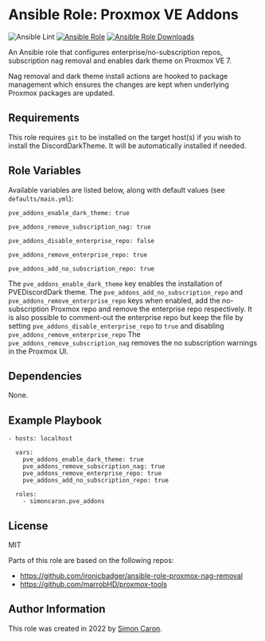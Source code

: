 Ansible Role: Proxmox VE Addons
=========

![Ansible Lint](https://github.com/simoncaron/ansible-role-pve_addons/actions/workflows/lint.yml/badge.svg)
[![Ansible Role](https://img.shields.io/ansible/role/60994.svg)](https://galaxy.ansible.com/simoncaron/pve_addons)
[![Ansible Role Downloads](https://img.shields.io/ansible/role/d/60994.svg)](https://galaxy.ansible.com/simoncaron/pve_addons)

An Ansible role that configures enterprise/no-subscription repos, subscription nag removal and enables dark theme on Proxmox VE 7.

Nag removal and dark theme install actions are hooked to package management which ensures the changes are kept when underlying Proxmox packages are updated.

Requirements
------------

This role requires `git` to be installed on the target host(s) if you wish to install the DiscordDarkTheme. It will be automatically installed if needed.

Role Variables
--------------

Available variables are listed below, along with default values (see `defaults/main.yml`):

    pve_addons_enable_dark_theme: true

    pve_addons_remove_subscription_nag: true

    pve_addons_disable_enterprise_repo: false

    pve_addons_remove_enterprise_repo: true

    pve_addons_add_no_subscription_repo: true

The `pve_addons_enable_dark_theme` key enables the installation of PVEDiscordDark theme. The `pve_addons_add_no_subscription_repo` and `pve_addons_remove_enterprise_repo` keys when enabled, add the no-subscription Proxmox repo and remove the enterprise repo respectively. It is also possible to comment-out the enterprise repo but keep the file by setting `pve_addons_disable_enterprise_repo` to `true` and disabling `pve_addons_remove_enterprise_repo` The `pve_addons_remove_subscription_nag` removes the no subscription warnings in the Proxmox UI. 


Dependencies
------------

None.

Example Playbook
----------------

    - hosts: localhost

      vars:
        pve_addons_enable_dark_theme: true
        pve_addons_remove_subscription_nag: true
        pve_addons_remove_enterprise_repo: true
        pve_addons_add_no_subscription_repo: true

      roles:
        - simoncaron.pve_addons

License
-------

MIT

Parts of this role are based on the following repos:
- https://github.com/ironicbadger/ansible-role-proxmox-nag-removal
- https://github.com/marrobHD/proxmox-tools

Author Information
------------------

This role was created in 2022 by [Simon Caron](https://simoncaron.com/).
